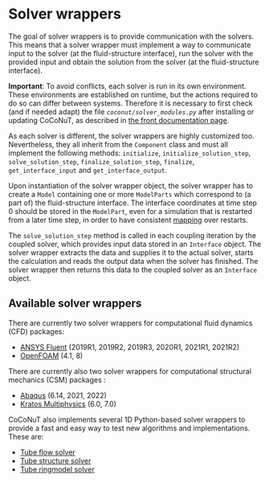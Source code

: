 # Solver wrappers


The goal of solver wrappers is to provide communication with the solvers. This  means that a solver wrapper must implement a way to communicate input to the solver (at the fluid-structure interface), run the solver with the provided input and obtain the solution from the solver (at the fluid-structure interface).

**Important**: To avoid conflicts, each solver is run in its own environment. These environments are established on runtime, but the actions required to do so can differ between systems. Therefore it is necessary to first check (and if needed adapt) the file *`coconut/solver_modules.py`* after installing or updating CoCoNuT, as described in [the front documentation page](../../README.md#checking-the-solver-modules).

As each solver is different, the solver wrappers are highly customized too. Nevertheless, they all inherit from the `Component` class and must all implement the following methods: `initialize`, `initialize_solution_step`, `solve_solution_step`, `finalize_solution_step`, `finalize`, `get_interface_input` and `get_interface_output`.

Upon instantiation of the solver wrapper object, the solver wrapper has to create a `Model` containing one or more `ModelParts` which correspond to (a part of) the fluid-structure interface. The interface coordinates at time step 0 should be stored in the `ModelPart`, even for a simulation that is restarted from a later time step, in order to have consistent [mapping](../mappers/mappers.md) over restarts.

The `solve_solution_step` method is called in each coupling iteration by the coupled solver, which provides input data stored in an `Interface` object. The solver wrapper extracts the data and supplies it to the actual solver, starts the calculation and reads the output data when the solver has finished. The solver wrapper then returns this data to the coupled solver as an `Interface` object.


## Available solver wrappers

There are currently two solver wrappers for computational fluid dynamics (CFD) packages:

-   [ANSYS Fluent](fluent/fluent.md) (2019R1, 2019R2, 2019R3, 2020R1, 2021R1, 2021R2)
-   [OpenFOAM](openfoam/openfoam.md) (4.1, 8)

There are currently also two solver wrappers for computational structural mechanics (CSM) packages :

-   [Abaqus](abaqus/abaqus.md) (6.14, 2021, 2022)
-   [Kratos Multiphysics](kratos_structure/kratos_structure.md) (6.0, 7.0)

CoCoNuT also implements several 1D Python-based solver wrappers to provide a fast and easy way to test new algorithms and implementations. These are:

-   [Tube flow solver](python/python.md#tube-flow-solver)
-   [Tube structure solver](python/python.md#tube-structure-solver)
-   [Tube ringmodel solver](python/python.md#tube-ringmodel-solver)